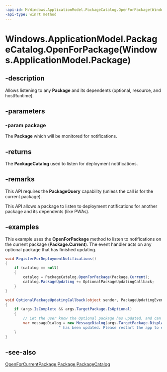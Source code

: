 ```yaml
---
-api-id: M:Windows.ApplicationModel.PackageCatalog.OpenForPackage(Windows.ApplicationModel.Package)
-api-type: winrt method
---
```


# Windows.ApplicationModel.PackageCatalog.OpenForPackage(Windows.ApplicationModel.Package)

<!--
public static Windows.ApplicationModel.PackageCatalog OpenForPackage (Windows.ApplicationModel.Package package);
-->

## -description

Allows listening to any **Package** and its dependents (optional, resource, and hostRuntime).

## -parameters

### -param package

The **Package** which will be monitored for notifications.

## -returns

The **PackageCatalog** used to listen for deployment notifications.

## -remarks

This API requires the **PackageQuery** capability (unless the call is for the current package).

This API allows a package to listen to deployment notifications for another package and its dependents (like PWAs).

## -examples

This example uses the **OpenForPackage** method to listen to notifications on the current package (**Package.Current**). The event handler acts on any optional package that has finished updating.

```csharp
void RegisterForDeploymentNotifications()
{
    if (catalog == null)
    {
        catalog = PackageCatalog.OpenForPackage(Package.Current);
        catalog.PackageUpdating += OptionalPackageUpdatingCallback;
    }
}

void OptionalPackageUpdatingCallback(object sender, PackageUpdatingEventArgs args)
{
    if (args.IsComplete && args.TargetPackage.IsOptional)
    {
        // Let the user know the Optional package has updated, and can be used now
        var messageDialog = new MessageDialog(args.TargetPackage.DisplayName + 
                        " has been updated. Please restart the app to enjoy our latest features.");
    }
}
```

## -see-also

[OpenForCurrentPackage](packagecatalog_openforcurrentpackage_1766019189.md),[Package](package.md),[PackageCatalog](packagecatalog.md)
